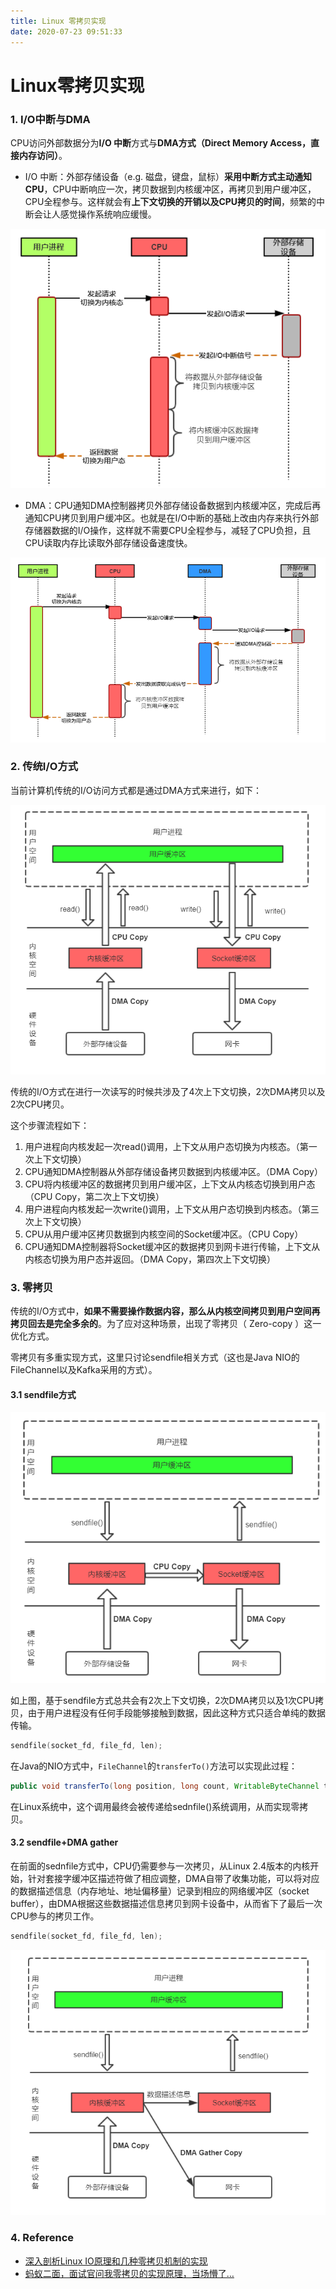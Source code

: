 ```yaml
---
title: Linux 零拷贝实现
date: 2020-07-23 09:51:33
---
```

# Linux零拷贝实现

### 1. I/O中断与DMA

CPU访问外部数据分为**I/O 中断**方式与**DMA方式（Direct Memory Access，直接内存访问）**。

* I/O 中断：外部存储设备（e.g. 磁盘，键盘，鼠标）**采用中断方式主动通知CPU**，CPU中断响应一次，拷贝数据到内核缓冲区，再拷贝到用户缓冲区，CPU全程参与。这样就会有**上下文切换的开销以及CPU拷贝的时间**，频繁的中断会让人感觉操作系统响应缓慢。

![I/O&#x4E2D;&#x65AD;](https://raw.githubusercontent.com/Rianico/Image/master/ARTS_Tips/IO%E4%B8%AD%E6%96%AD.png)

* DMA：CPU通知DMA控制器拷贝外部存储设备数据到内核缓冲区，完成后再通知CPU拷贝到用户缓冲区。也就是在I/O中断的基础上改由内存来执行外部存储器数据的I/O操作，这样就不需要CPU全程参与，减轻了CPU负担，且CPU读取内存比读取外部存储设备速度快。

![DMA&#x65B9;&#x5F0F;](https://raw.githubusercontent.com/Rianico/Image/master/ARTS_Tips/DMA%E6%96%B9%E5%BC%8F.png)

### 2. 传统I/O方式

当前计算机传统的I/O访问方式都是通过DMA方式来进行，如下：

![&#x4F20;&#x7EDF;I/O](https://raw.githubusercontent.com/Rianico/Image/master/ARTS_Tips/%E4%BC%A0%E7%BB%9FIO.png)

传统的I/O方式在进行一次读写的时候共涉及了4次上下文切换，2次DMA拷贝以及2次CPU拷贝。

这个步骤流程如下：

1. 用户进程向内核发起一次read\(\)调用，上下文从用户态切换为内核态。（第一次上下文切换）
2. CPU通知DMA控制器从外部存储设备拷贝数据到内核缓冲区。（DMA Copy）
3. CPU将内核缓冲区的数据拷贝到用户缓冲区，上下文从内核态切换到用户态（CPU Copy，第二次上下文切换）
4. 用户进程向内核发起一次write\(\)调用，上下文从用户态切换到内核态。（第三次上下文切换）
5. CPU从用户缓冲区拷贝数据到内核空间的Socket缓冲区。（CPU Copy）
6. CPU通知DMA控制器将Socket缓冲区的数据拷贝到网卡进行传输，上下文从内核态切换为用户态并返回。（DMA Copy，第四次上下文切换）

### 3. 零拷贝

传统的I/O方式中，**如果不需要操作数据内容，那么从内核空间拷贝到用户空间再拷贝回去是完全多余的**。为了应对这种场景，出现了零拷贝（ Zero-copy ）这一优化方式。

零拷贝有多重实现方式，这里只讨论sendfile相关方式（这也是Java NIO的FileChannel以及Kafka采用的方式）。

#### 3.1 sendfile方式



![sendfile](https://raw.githubusercontent.com/Rianico/Image/master/ARTS_Tips/sendfile.png)

如上图，基于sendfile方式总共会有2次上下文切换，2次DMA拷贝以及1次CPU拷贝，由于用户进程没有任何手段能够接触到数据，因此这种方式只适合单纯的数据传输。

```c
sendfile(socket_fd, file_fd, len);
```

在Java的NIO方式中，`FileChannel`的`transferTo()`方法可以实现此过程：

```java
public void transferTo(long position, long count, WritableByteChannel target);
```

在Linux系统中，这个调用最终会被传递给sednfile\(\)系统调用，从而实现零拷贝。

#### 3.2 sendfile+DMA gather

在前面的sednfile方式中，CPU仍需要参与一次拷贝，从Linux 2.4版本的内核开始，针对套接字缓冲区描述符做了相应调整，DMA自带了收集功能，可以将对应的数据描述信息（内存地址、地址偏移量）记录到相应的网络缓冲区（socket buffer），由DMA根据这些数据描述信息拷贝到网卡设备中，从而省下了最后一次CPU参与的拷贝工作。

```cpp
sendfile(socket_fd, file_fd, len);
```

![sendfile + DMA gather](https://raw.githubusercontent.com/Rianico/Image/master/ARTS_Tips/sednfile_DMA_Gather.png)

### 4. Reference

* [深入剖析Linux IO原理和几种零拷贝机制的实现](https://juejin.im/post/5d84bd1f6fb9a06b2d780df7#heading-0)
* [蚂蚁二面，面试官问我零拷贝的实现原理，当场懵了…](https://www.jianshu.com/p/2581342317ce)

